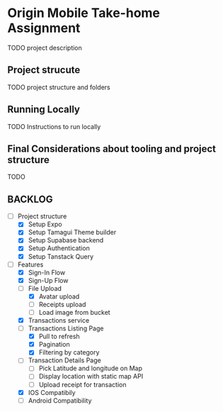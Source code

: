 # Origin Mobile Take-home Assignment

TODO project description

## Project strucute

TODO project structure and folders

## Running Locally

TODO Instructions to run locally

## Final Considerations about tooling and project structure

TODO

## BACKLOG

- [ ] Project structure
  - [x] Setup Expo
  - [x] Setup Tamagui Theme builder
  - [x] Setup Supabase backend
  - [x] Setup Authentication
  - [x] Setup Tanstack Query
- [ ] Features
  - [x] Sign-In Flow
  - [x] Sign-Up Flow
  - [ ] File Upload
    - [x] Avatar upload
    - [ ] Receipts upload
    - [ ] Load image from bucket
  - [x] Transactions service
  - [ ] Transactions Listing Page
    - [x] Pull to refresh
    - [x] Pagination
    - [x] Filtering by category
  - [ ] Transaction Details Page
    - [ ] Pick Latitude and longitude on Map
    - [ ] Display location with static map API
    - [ ] Upload receipt for transaction
  - [x] IOS Compatibily
  - [ ] Android Compatibility
